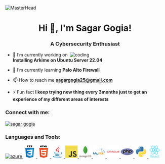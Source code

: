 ![MasterHead]([https://1.bp.blogspot.com/-7A4WynwLsMw/XbBpCXG8fHI/AAAAAAAAMt4/uOa1bpLskYgrwGbllhSu2SDj_Mig8SXJQCLcBGAsYHQ/s1600/2000_600px.gif](https://www.google.com/search?sca_esv=562009476&sxsrf=AB5stBhmpZERrJ669g68FzIB-R9quo5xZw:1693600868308&q=cybersecurity&tbm=isch&source=lnms&sa=X&ved=2ahUKEwiY-5XxooqBAxVBxDgGHX3ZDroQ0pQJegQIDxAB&biw=1920&bih=963&dpr=1#imgrc=qRceNi-1dQfskM))
<h1 align="center">Hi 👋, I'm Sagar Gogia!</h1>
<h3 align="center">A Cybersecurity Enthusiast</h3>
<img align="right" alt="coding" width="300" src="https://media.licdn.com/dms/image/D4D03AQF7sWOND7dXRw/profile-displayphoto-shrink_800_800/0/1686777226374?e=2147483647&v=beta&t=bempzSfbCyz6vSDIlfu5ZeNGGpLLDYG8UmQDZvI2GYw">


- 🔭 I’m currently working on **Installing Arkime on Ubuntu Server 22.04**

- 🌱 I’m currently learning **Palo Alto Firewall**

- 📫 How to reach me **sagargogia25@gmail.com**

- ⚡ Fun fact **I keep trying new thing every 3months just to get an experience of my different areas of interests**

<h3 align="left">Connect with me:</h3>
<p align="left">
<a href="https://linkedin.com/in/sagar gogia" target="blank"><img align="center" src="https://raw.githubusercontent.com/rahuldkjain/github-profile-readme-generator/master/src/images/icons/Social/linked-in-alt.svg" alt="sagar gogia" height="30" width="40" /></a>
</p>

<h3 align="left">Languages and Tools:</h3>
<p align="left"> <a href="https://azure.microsoft.com/en-in/" target="_blank" rel="noreferrer"> <img src="https://www.vectorlogo.zone/logos/microsoft_azure/microsoft_azure-icon.svg" alt="azure" width="40" height="40"/> </a> <a href="https://www.w3schools.com/css/" target="_blank" rel="noreferrer"> <img src="https://raw.githubusercontent.com/devicons/devicon/master/icons/css3/css3-original-wordmark.svg" alt="css3" width="40" height="40"/> </a> <a href="https://www.w3.org/html/" target="_blank" rel="noreferrer"> <img src="https://raw.githubusercontent.com/devicons/devicon/master/icons/html5/html5-original-wordmark.svg" alt="html5" width="40" height="40"/> </a> <a href="https://www.java.com" target="_blank" rel="noreferrer"> <img src="https://raw.githubusercontent.com/devicons/devicon/master/icons/java/java-original.svg" alt="java" width="40" height="40"/> </a> <a href="https://developer.mozilla.org/en-US/docs/Web/JavaScript" target="_blank" rel="noreferrer"> <img src="https://raw.githubusercontent.com/devicons/devicon/master/icons/javascript/javascript-original.svg" alt="javascript" width="40" height="40"/> </a> <a href="https://www.mongodb.com/" target="_blank" rel="noreferrer"> <img src="https://raw.githubusercontent.com/devicons/devicon/master/icons/mongodb/mongodb-original-wordmark.svg" alt="mongodb" width="40" height="40"/> </a> <a href="https://www.mysql.com/" target="_blank" rel="noreferrer"> <img src="https://raw.githubusercontent.com/devicons/devicon/master/icons/mysql/mysql-original-wordmark.svg" alt="mysql" width="40" height="40"/> </a> <a href="https://www.oracle.com/" target="_blank" rel="noreferrer"> <img src="https://raw.githubusercontent.com/devicons/devicon/master/icons/oracle/oracle-original.svg" alt="oracle" width="40" height="40"/> </a> <a href="https://www.php.net" target="_blank" rel="noreferrer"> <img src="https://raw.githubusercontent.com/devicons/devicon/master/icons/php/php-original.svg" alt="php" width="40" height="40"/> </a> <a href="https://www.python.org" target="_blank" rel="noreferrer"> <img src="https://raw.githubusercontent.com/devicons/devicon/master/icons/python/python-original.svg" alt="python" width="40" height="40"/> </a> <a href="https://reactjs.org/" target="_blank" rel="noreferrer"> <img src="https://raw.githubusercontent.com/devicons/devicon/master/icons/react/react-original-wordmark.svg" alt="react" width="40" height="40"/> </a> </p>
